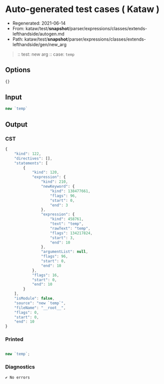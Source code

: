 # Auto-generated test cases ( Kataw )
- Regenerated: 2021-06-14
- From: kataw/test/__snapshot__/parser/expressions/classes/extends-lefthandside/autogen.md
- Path: kataw/test/__snapshot__/parser/expressions/classes/extends-lefthandside/gen/new_arg
> :: test: new arg
> :: case: `temp`
## Options

`````js
{}
`````
## Input

`````js
new `temp`
`````
## Output

### CST

```javascript
{
    "kind": 122,
    "directives": [],
    "statements": [
        {
            "kind": 120,
            "expression": {
                "kind": 210,
                "newKeyword": {
                    "kind": 138477661,
                    "flags": 96,
                    "start": 0,
                    "end": 3
                },
                "expression": {
                    "kind": 458761,
                    "text": "temp",
                    "rawText": "temp",
                    "flags": 134217824,
                    "start": 3,
                    "end": 10
                },
                "argumentList": null,
                "flags": 96,
                "start": 0,
                "end": 10
            },
            "flags": 16,
            "start": 0,
            "end": 10
        }
    ],
    "isModule": false,
    "source": "new `temp`",
    "fileName": "__root__",
    "flags": 0,
    "start": 0,
    "end": 10
}
```

### Printed

```javascript

new `temp`;

```

### Diagnostics

```javascript
✔ No errors
```

